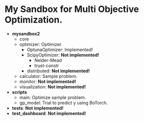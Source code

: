 # My Sandbox for Multi Objective Optimization.

- **mysandbox2**
    - core
    - optimizer: Optimizer.
        - OptunaOptimizer: Implemented!
        - ScipyOptimizer: **Not implemented!**
            - Nelder-Mead
            - trust-constr
        - distributed: **Not implemented!**
    - calculator: Sample problem.
    - monitor: **Not implemented!**
    - visualization: **Not implemented!**
- **scripts**
    - main: Optimize sample problem.
    - gp_model: Trial to predict y using BoTorch.
- **tests**: **Not implemented!**
- **test_dashboard**: **Not implemented!**
